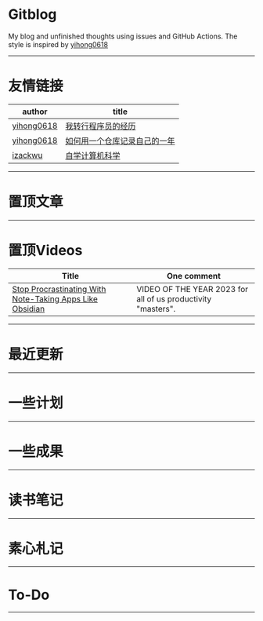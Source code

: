 # Gitblog

My blog and unfinished thoughts using issues and GitHub Actions. 
The style is inspired by [yihong0618](https://github.com/yihong0618)

---

# 友情链接

| author                                      | title                                                                            |
| ------------------------------------------- | -------------------------------------------------------------------------------- |
| [yihong0618](https://github.com/yihong0618) | [我转行程序员的经历](https://github.com/yihong0618/gitblog/issues/186)           |
| [yihong0618](https://github.com/yihong0618) | [如何用一个仓库记录自己的一年](https://github.com/yihong0618/gitblog/issues/209) |
| [izackwu](https://github.com/izackwu)       | [自学计算机科学](https://book.douban.com/review/5833080/)|

---

# 置顶文章


---

# 置顶Videos

| Title | One comment |
| ----- | ----------- |
| [Stop Procrastinating With Note-Taking Apps Like Obsidian](https://www.youtube.com/watch?v=baKCC2uTbRc)      |  VIDEO OF THE YEAR 2023 for all of us productivity "masters".        |``

---



# 最近更新
---


# 一些计划
---



# 一些成果
---



# 读书笔记
---




# 素心札记
---


# To-Do
---

